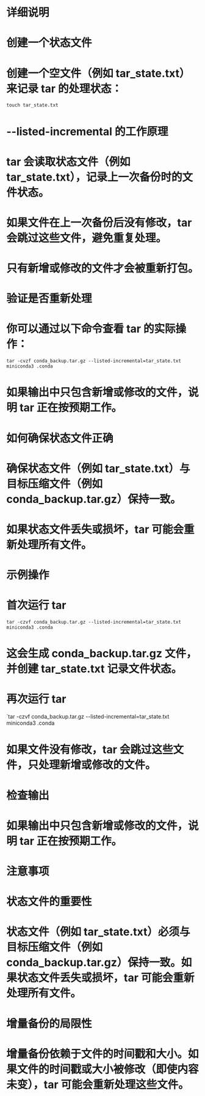 # 详细说明
# 创建一个状态文件
# 创建一个空文件（例如 tar_state.txt）来记录 tar 的处理状态：
`touch tar_state.txt`
# --listed-incremental 的工作原理
# tar 会读取状态文件（例如 tar_state.txt），记录上一次备份时的文件状态。
# 如果文件在上一次备份后没有修改，tar 会跳过这些文件，避免重复处理。
# 只有新增或修改的文件才会被重新打包。
# 验证是否重新处理
# 你可以通过以下命令查看 tar 的实际操作：
`tar -cvzf conda_backup.tar.gz --listed-incremental=tar_state.txt miniconda3 .conda`
# 如果输出中只包含新增或修改的文件，说明 tar 正在按预期工作。
# 如何确保状态文件正确
# 确保状态文件（例如 tar_state.txt）与目标压缩文件（例如 conda_backup.tar.gz）保持一致。
# 如果状态文件丢失或损坏，tar 可能会重新处理所有文件。
# 示例操作

# 首次运行 tar
`tar -czvf conda_backup.tar.gz --listed-incremental=tar_state.txt miniconda3 .conda`
# 这会生成 conda_backup.tar.gz 文件，并创建 tar_state.txt 记录文件状态。
# 再次运行 tar
`tar -czvf conda_backup.tar.gz --listed-incremental=tar_state.txt miniconda3 .conda
# 如果文件没有修改，tar 会跳过这些文件，只处理新增或修改的文件。
# 检查输出
# 如果输出中只包含新增或修改的文件，说明 tar 正在按预期工作。
# 注意事项

# 状态文件的重要性
# 状态文件（例如 tar_state.txt）必须与目标压缩文件（例如 conda_backup.tar.gz）保持一致。如果状态文件丢失或损坏，tar 可能会重新处理所有文件。
# 增量备份的局限性
# 增量备份依赖于文件的时间戳和大小。如果文件的时间戳或大小被修改（即使内容未变），tar 可能会重新处理这些文件。
